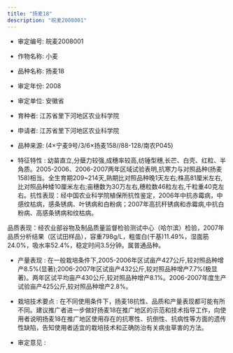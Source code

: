 ```yaml
---
title: "扬麦18"
description: "皖麦2008001"
---
```

* 审定编号:  皖麦2008001

*  作物名称:  小麦

*  品种名称:  扬麦18

*  审定年份:  2008

*  审定单位:  安徽省

* 育种者:  江苏省里下河地区农业科学院

*  申请者:  江苏省里下河地区农业科学院

*  品种来源:  (4×宁麦9号/3/6×扬麦158//88-128/南农P045)

*  特征特性 : 
幼苗直立,分蘖力较强,成穗率较高,纺锤型穗,长芒、白壳、红粒、半角质。2005-2006、2006-2007两年区域试验表明,抗寒力与对照品种(扬麦158)相当。全生育期209~214天,熟期比对照品种晚1天左右;株高81厘米左右,比对照品种矮10厘米左右;亩穗数为30万左右,穗粒数46粒左右,千粒重40克左右。抗性表现：经中国农业科学院植保所抗性鉴定，2006年中抗赤霉病，中感纹枯病，感条锈病、叶锈病和白粉病；2007年高抗秆锈病和赤霉病,中抗白粉病、高感条锈病和纹枯病。
品质表现：经农业部谷物及制品质量监督检验测试中心（哈尔滨）检验，2007年品质分析结果（区试田样品），容重798g/L，粗蛋白(干基)11.49%，湿面筋24.0%，吸水率52.4%，稳定时间3.5分钟。属普通品种。
 
*  产量表现 : 
在一般栽培条件下,2005-2006年区试亩产427公斤,较对照品种增产8.5%(显著);2006-2007年区试亩产432公斤,较对照品种增产7.7%(极显著)。两年区试平均亩产430公斤,较对照品种增产8.1%。2006-2007年度生产试验亩产425公斤,较对照品种增产2.8%。

*  栽培技术要点 : 
在不同使用条件下，扬麦18抗性、品质和产量表现都可能有所不同。建议推广者进一步做好扬麦18在推广地区的示范和技术指导工作，向使用者说明扬麦18在推广地区使用存在的抗寒性、抗倒性、抗病性等方面的遗传性缺陷，告知使用者适宜的栽培技术和正确防治有关病虫草害的方法。

*  审定意见 : 

